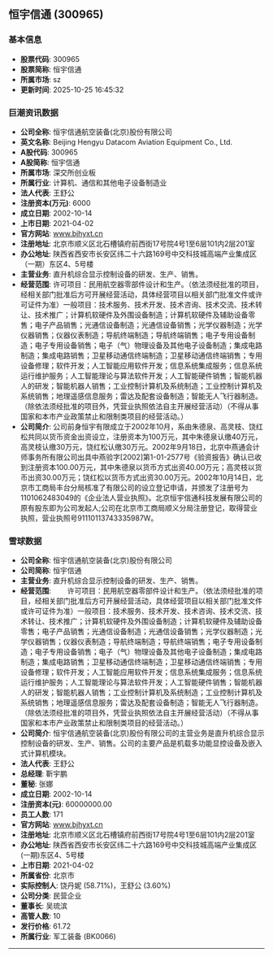 ## 恒宇信通 (300965)

### 基本信息

- **股票代码**: 300965
- **股票简称**: 恒宇信通
- **所属市场**: sz
- **更新时间**: 2025-10-25 16:45:32

### 巨潮资讯数据

- **公司全称**: 恒宇信通航空装备(北京)股份有限公司
- **英文名称**: Beijing Hengyu Datacom Aviation Equipment Co., Ltd.
- **A股代码**: 300965
- **A股简称**: 恒宇信通
- **所属市场**: 深交所创业板
- **所属行业**: 计算机、通信和其他电子设备制造业
- **法人代表**: 王舒公
- **注册资本(万元)**: 6000
- **成立日期**: 2002-10-14
- **上市日期**: 2021-04-02
- **官方网站**: www.bjhyxt.cn
- **注册地址**: 北京市顺义区北石槽镇府前西街17号院4号1至6层101内2层201室
- **办公地址**: 陕西省西安市长安区纬二十六路169号中交科技城高端产业集成区（一期）东区4、5号楼
- **主营业务**: 直升机综合显示控制设备的研发、生产、销售。
- **经营范围**: 许可项目：民用航空器零部件设计和生产。（依法须经批准的项目，经相关部门批准后方可开展经营活动，具体经营项目以相关部门批准文件或许可证件为准）一般项目：技术服务、技术开发、技术咨询、技术交流、技术转让、技术推广；计算机软硬件及外围设备制造；计算机软硬件及辅助设备零售；电子产品销售；光通信设备制造；光通信设备销售；光学仪器制造；光学仪器销售；仪器仪表制造；导航终端制造；导航终端销售；电子专用设备制造；电子专用设备销售；电子（气）物理设备及其他电子设备制造；集成电路制造；集成电路销售；卫星移动通信终端制造；卫星移动通信终端销售；专用设备修理；软件开发；人工智能应用软件开发；信息系统集成服务；信息系统运行维护服务；人工智能理论与算法软件开发；人工智能硬件销售；智能机器人的研发；智能机器人销售；工业控制计算机及系统制造；工业控制计算机及系统销售；地理遥感信息服务；雷达及配套设备制造；智能无人飞行器制造。（除依法须经批准的项目外，凭营业执照依法自主开展经营活动）（不得从事国家和本市产业政策禁止和限制类项目的经营活动。）
- **公司简介**: 公司前身恒宇有限成立于2002年10月，系由朱德泉、高灵枝、饶红松共同以货币资金出资设立，注册资本为100万元，其中朱德泉认缴40万元，高灵枝认缴30万元，饶红松认缴30万元。2002年9月18日，北京中燕通会计师事务所有限公司出具中燕验字[2002]第1-01-2577号《验资报告》确认已收到注册资本100.00万元，其中朱德泉以货币方式出资40.00万元；高灵枝以货币出资30.00万元；饶红松以货币方式出资30.00万元。2002年10月14日，北京市工商局丰台分局核准了有限公司的设立登记申请，并颁发了注册号为1101062483049的《企业法人营业执照》。北京恒宇信通科技发展有限公司的原有股东即为公司发起人;公司在北京市工商局顺义分局注册登记，取得营业执照，营业执照号91110113743335987W。

### 雪球数据

- **公司全称**: 恒宇信通航空装备(北京)股份有限公司
- **公司简称**: 恒宇信通
- **主营业务**: 直升机综合显示控制设备的研发、生产、销售。
- **经营范围**: 　　许可项目：民用航空器零部件设计和生产。（依法须经批准的项目，经相关部门批准后方可开展经营活动，具体经营项目以相关部门批准文件或许可证件为准）一般项目：技术服务、技术开发、技术咨询、技术交流、技术转让、技术推广；计算机软硬件及外围设备制造；计算机软硬件及辅助设备零售；电子产品销售；光通信设备制造；光通信设备销售；光学仪器制造；光学仪器销售；仪器仪表制造；导航终端制造；导航终端销售；电子专用设备制造；电子专用设备销售；电子（气）物理设备及其他电子设备制造；集成电路制造；集成电路销售；卫星移动通信终端制造；卫星移动通信终端销售；专用设备修理；软件开发；人工智能应用软件开发；信息系统集成服务；信息系统运行维护服务；人工智能理论与算法软件开发；人工智能硬件销售；智能机器人的研发；智能机器人销售；工业控制计算机及系统制造；工业控制计算机及系统销售；地理遥感信息服务；雷达及配套设备制造；智能无人飞行器制造。（除依法须经批准的项目外，凭营业执照依法自主开展经营活动）（不得从事国家和本市产业政策禁止和限制类项目的经营活动。）
- **公司简介**: 恒宇信通航空装备(北京)股份有限公司的主营业务是直升机综合显示控制设备的研发、生产、销售。公司的主要产品是机载多功能显控设备及嵌入式计算机模块。
- **法人代表**: 王舒公
- **总经理**: 靳宇鹏
- **董秘**: 张娜
- **成立日期**: 2002-10-14
- **注册资本(元)**: 60000000.00
- **员工人数**: 171
- **官方网站**: www.bjhyxt.cn
- **注册地址**: 北京市顺义区北石槽镇府前西街17号院4号1至6层101内2层201室
- **办公地址**: 陕西省西安市长安区纬二十六路169号中交科技城高端产业集成区(一期)东区4、5号楼
- **上市日期**: 2021-04-02
- **所属省份**: 北京市
- **实际控制人**: 饶丹妮 (58.71%)，王舒公 (3.60%)
- **公司分类**: 民营企业
- **董事长**: 吴琉滨
- **高管人数**: 10
- **发行价格**: 61.72
- **所属行业**: 军工装备 (BK0066)

---